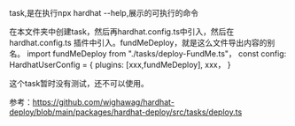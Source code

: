 task,是在执行npx hardhat --help,展示的可执行的命令

在本文件夹中创建task，然后再hardhat.config.ts中引入，然后在hardhat.config.ts 插件中引入。fundMeDeploy，就是这么文件导出内容的别名。
import fundMeDeploy from "./tasks/deploy-FundMe.ts"，
const config: HardhatUserConfig = {
  plugins: [xxx,fundMeDeploy],
  xxx，
  }

这个task暂时没有测试，还不可以使用。

参考：https://github.com/wighawag/hardhat-deploy/blob/main/packages/hardhat-deploy/src/tasks/deploy.ts



